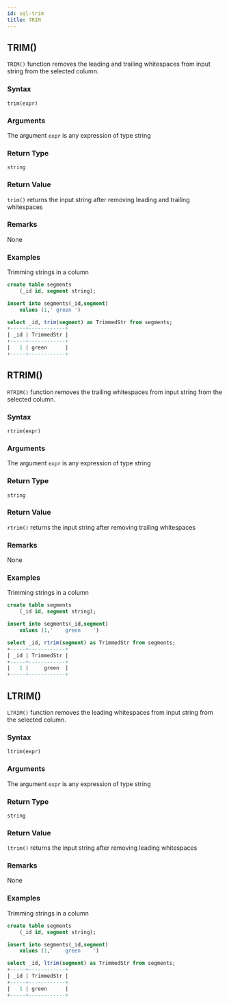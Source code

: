 ```yaml
---
id: sql-trim
title: TRIM
---
```


## TRIM()

`TRIM()` function removes the leading and trailing whitespaces from input string from the selected column.

### Syntax

```
trim(expr)
```

### Arguments

The argument `expr` is any expression of type string

### Return Type
`string`

### Return Value
`trim()` returns the input string after removing leading and trailing whitespaces
### Remarks
None
### Examples
Trimming strings in a column

```sql
create table segments
    (_id id, segment string);

insert into segments(_id,segment)
    values (1,' green ')

select _id, trim(segment) as TrimmedStr from segments;
+-----+------------+
| _id | TrimmedStr |
+-----+------------+
|   1 | green      |
+-----+------------+
```

## RTRIM()

`RTRIM()` function removes the trailing whitespaces from input string from the selected column.

### Syntax

```
rtrim(expr)
```

### Arguments

The argument `expr` is any expression of type string

### Return Type
`string`

### Return Value
`rtrim()` returns the input string after removing trailing whitespaces
### Remarks
None
### Examples
Trimming strings in a column

```sql
create table segments
    (_id id, segment string);

insert into segments(_id,segment)
    values (1,'    green    ')

select _id, rtrim(segment) as TrimmedStr from segments;
+-----+------------+
| _id | TrimmedStr |
+-----+------------+
|   1 |     green  |
+-----+------------+
```

## LTRIM()

`LTRIM()` function removes the leading whitespaces from input string from the selected column.

### Syntax

```
ltrim(expr)
```

### Arguments

The argument `expr` is any expression of type string

### Return Type
`string`

### Return Value
`ltrim()` returns the input string after removing leading whitespaces
### Remarks
None
### Examples
Trimming strings in a column

```sql
create table segments
    (_id id, segment string);

insert into segments(_id,segment)
    values (1,'    green    ')

select _id, ltrim(segment) as TrimmedStr from segments;
+-----+------------+
| _id | TrimmedStr |
+-----+------------+
|   1 | green      |
+-----+------------+
```
